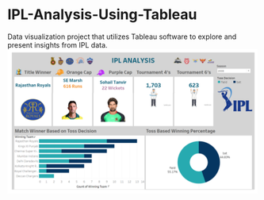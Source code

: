 # IPL-Analysis-Using-Tableau
Data visualization project that utilizes Tableau software to explore and present insights from IPL data.
![OpenAI Logo](https://github.com/AmanRahees/IPL-Analysis-Using-Tableau/blob/master/Img/dashboard.png)
